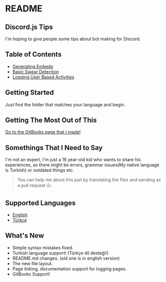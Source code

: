 # README

## Discord.js Tips

I'm hoping to give people some tips about bot making for Discord.

## Table of Contents

* [Generating Embeds](https://github.com/yussufjpg/DiscordJS-Tips/blob/master/en/Generating%20Embeds.md)
* [Basic Swear Detection](https://github.com/yussufjpg/DiscordJS-Tips/blob/master/en/Basic%20Swear%20Detection.md)
* [Logging User Based Activities](https://github.com/yussufjpg/DiscordJS-Tips/blob/master/en/Logging%20User%20Based%20Activities.md)

## Getting Started

Just find the folder that matches your language and begin.

## Getting The Most Out of This

[Go to the GitBooks page that i made!](https://tinyurl.com/DiscordJSTipsGitBook)

## Somethings That I Need to Say

I'm not an expert, I'm just a 16 year-old kid who wants to share his experiences, so there might be errors, grammar issues\(My native language is Turkish\) or outdated things etc.

> You can help me about this just by translating the files and sending as a pull request 👍

## Supported Languages

* [English](https://github.com/yussufjpg/DiscordJS-Tips/tree/master/en)
* [Türkçe](https://github.com/yussufjpg/DiscordJS-Tips/tree/master/tr)

## What's New

* Simple syntax mistakes fixed.
* Turkish language support! \(Türkçe dil desteği!\)
* README.md changes. \(old one is in english version\)
* The new file layout.
* Page linking, documentation support for logging pages.
* GitBooks Support!

